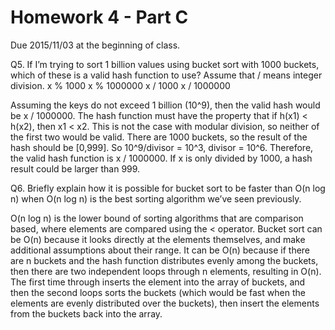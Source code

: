 Homework 4 - Part C
===================
Due 2015/11/03 at the beginning of class.

Q5. If I’m trying to sort 1 billion values using bucket sort with 1000 buckets, which of these is a valid hash function to use? Assume that / means integer division.
x % 1000
x % 1000000
x / 1000
x / 1000000

Assuming the keys do not exceed 1 billion (10^9), then the valid hash would be x / 1000000. The hash function must have the property that if h(x1) < h(x2), then 
x1 < x2. This is not the case with modular division, so neither of the first two would be valid. There are 1000 buckets, so the result of the hash should be [0,999]. 
So 10^9/divisor = 10^3, divisor = 10^6. Therefore, the valid hash function is x / 1000000. If x is only divided by 1000, a hash result could be larger than 999.

Q6. Briefly explain how it is possible for bucket sort to be faster than O(n log n) when O(n log n) is the best sorting algorithm we’ve seen previously.

O(n log n) is the lower bound of sorting algorithms that are comparison based, where elements are compared using the < operator. Bucket sort can be O(n) because 
it looks directly at the elements themselves, and make additional assumptions about their range. It can be O(n) because if there are n buckets and the hash 
function distributes evenly among the buckets, then there are two independent loops through n elements, resulting in O(n). The first time through inserts the 
element into the array of buckets, and then the second loops sorts the buckets (which would be fast when the elements are evenly distributed over the buckets), 
then insert the elements from the buckets back into the array.
